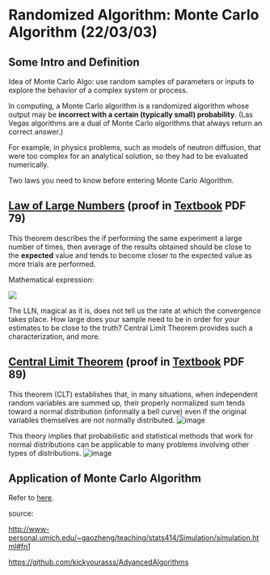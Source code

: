 # Randomized Algorithm: Monte Carlo Algorithm (22/03/03)

## Some Intro and Definition

Idea of Monte Carlo Algo: use random samples of parameters or inputs to
explore the behavior of a complex system or process.

In computing, a Monte Carlo algorithm is a randomized algorithm whose
output may be **incorrect with a certain (typically small)
probability**. (Las Vegas algorithms are a dual of Monte Carlo
algorithms that always return an correct answer.)

For example, in physics problems, such as models of neutron diffusion,
that were too complex for an analytical solution, so they had to be
evaluated numerically.

Two laws you need to know before entering Monte Carlo Algorithm.

## [Law of Large Numbers](https://en.wikipedia.org/wiki/Law_of_large_numbers) (proof in [Textbook](https://github.com/kickyourasss/textbook/blob/c99cfaa3333434dffd9aabf09799f178e8fb9ef7/A%20coincise%20course.pdf) PDF 79)

This theorem describes the if performing the same experiment a large
number of times, then average of the results obtained should be close to
the **expected** value and tends to become closer to the expected value
as more trials are performed.

Mathematical expression:

![](C:\Users\willc\AppData\Roaming\Typora\typora-user-images\image-20220303214827093.png)

The LLN, magical as it is, does not tell us the rate at which the
convergence takes place. How large does your sample need to be in order
for your estimates to be close to the truth? Central Limit Theorem
provides such a characterization, and more.

## [Central Limit Theorem](https://en.wikipedia.org/wiki/Central_limit_theorem) (proof in [Textbook](https://github.com/kickyourasss/textbook/blob/c99cfaa3333434dffd9aabf09799f178e8fb9ef7/A%20coincise%20course.pdf) PDF 89)

This theorem (CLT) establishes that, in many situations, when
independent random variables are summed up, their properly normalized
sum tends toward a normal distribution (informally a bell curve) even if
the original variables themselves are not normally distributed.
![image](https://user-images.githubusercontent.com/72336341/156584247-27e23831-6798-4b61-a045-95e431936fe5.png)


This theory implies that probabilistic and statistical methods that work
for normal distributions can be applicable to many problems involving
other types of distributions.
![image](https://user-images.githubusercontent.com/72336341/156584334-d58e40fa-29e4-4e57-90c1-a0b588427ede.png)

## Application of Monte Carlo Algorithm

Refer to
[here](https://github.com/wangshusen/AdvancedAlgorithms/blob/3f3e0b8db634cec2a09128fdc7c98dddea308b7c/Slides/17_Rand_1.pdf).

source:

<http://www-personal.umich.edu/~gaozheng/teaching/stats414/Simulation/simulation.html#fn1>

<https://github.com/kickyourasss/AdvancedAlgorithms>
